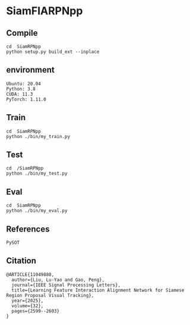 # SiamFIARPNpp

## Compile
```
cd  SiamRPNpp
python setup.py build_ext --inplace
```
## environment
```
Ubuntu: 20.04
Python: 3.8
CUDA: 11.3
PyTorch: 1.11.0
```
## Train
```
cd  SiamRPNpp
python ./bin/my_train.py
```
## Test
```
cd  /SiamRPNpp
python ./bin/my_test.py
```
## Eval
```
cd  SiamRPNpp
python ./bin/my_eval.py
```
## References
```
PySOT
```
## Citation
```
@ARTICLE{11049880,
  author={Liu, Lu-Yao and Gao, Peng},
  journal={IEEE Signal Processing Letters}, 
  title={Learning Feature Interaction Alignment Network for Siamese Region Proposal Visual Tracking}, 
  year={2025},
  volume={32},
  pages={2599--2603}
}
```
